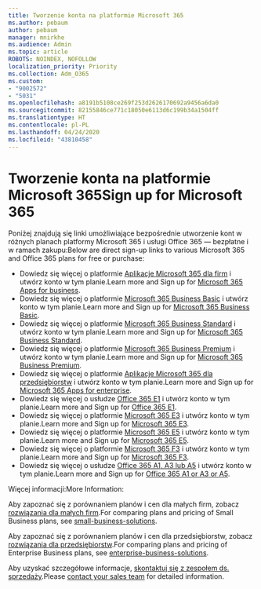 ```yaml
---
title: Tworzenie konta na platformie Microsoft 365
ms.author: pebaum
author: pebaum
manager: mnirkhe
ms.audience: Admin
ms.topic: article
ROBOTS: NOINDEX, NOFOLLOW
localization_priority: Priority
ms.collection: Adm_O365
ms.custom:
- "9002572"
- "5031"
ms.openlocfilehash: a8191b5108ce269f253d2626170692a9456a6da0
ms.sourcegitcommit: 82155846ce771c18050e6113d6c199b34a1504ff
ms.translationtype: HT
ms.contentlocale: pl-PL
ms.lasthandoff: 04/24/2020
ms.locfileid: "43810458"
---
```

# <a name="sign-up-for-microsoft-365"></a><span data-ttu-id="8905f-102">Tworzenie konta na platformie Microsoft 365</span><span class="sxs-lookup"><span data-stu-id="8905f-102">Sign up for Microsoft 365</span></span>

<span data-ttu-id="8905f-103">Poniżej znajdują się linki umożliwiające bezpośrednie utworzenie kont w różnych planach platformy Microsoft 365 i usługi Office 365 — bezpłatne i w ramach zakupu:</span><span class="sxs-lookup"><span data-stu-id="8905f-103">Below are direct sign-up links to various Microsoft 365 and Office 365 plans for free or purchase:</span></span>

- <span data-ttu-id="8905f-104">Dowiedz się więcej o platformie [Aplikacje Microsoft 365 dla firm](https://products.office.com/business/office-365-business?activetab=pivot%3aoverviewtab) i utwórz konto w tym planie.</span><span class="sxs-lookup"><span data-stu-id="8905f-104">Learn more and Sign up for [Microsoft 365 Apps for business](https://products.office.com/business/office-365-business?activetab=pivot%3aoverviewtab).</span></span>
- <span data-ttu-id="8905f-105">Dowiedz się więcej o platformie [Microsoft 365 Business Basic](https://products.office.com/business/office-365-business-essentials?activetab=pivot%3aoverviewtab) i utwórz konto w tym planie.</span><span class="sxs-lookup"><span data-stu-id="8905f-105">Learn more and Sign up for [Microsoft 365 Business Basic](https://products.office.com/business/office-365-business-essentials?activetab=pivot%3aoverviewtab).</span></span>
- <span data-ttu-id="8905f-106">Dowiedz się więcej o platformie [Microsoft 365 Business Standard](https://products.office.com/business/office-365-business-premium?activetab=pivot%3aoverviewtab) i utwórz konto w tym planie.</span><span class="sxs-lookup"><span data-stu-id="8905f-106">Learn more and Sign up for [Microsoft 365 Business Standard](https://products.office.com/business/office-365-business-premium?activetab=pivot%3aoverviewtab).</span></span>
- <span data-ttu-id="8905f-107">Dowiedz się więcej o platformie [Microsoft 365 Business Premium](https://www.microsoft.com/microsoft-365/business/microsoft-365-business?activetab=pivot%3aoverviewtab) i utwórz konto w tym planie.</span><span class="sxs-lookup"><span data-stu-id="8905f-107">Learn more and Sign up for [Microsoft 365 Business Premium](https://www.microsoft.com/microsoft-365/business/microsoft-365-business?activetab=pivot%3aoverviewtab).</span></span>
- <span data-ttu-id="8905f-108">Dowiedz się więcej o platformie [Aplikacje Microsoft 365 dla przedsiębiorstw](https://products.office.com/business/office-365-proplus-product?activetab=pivot%3aoverviewtab) i utwórz konto w tym planie.</span><span class="sxs-lookup"><span data-stu-id="8905f-108">Learn more and Sign up for [Microsoft 365 Apps for enterprise](https://products.office.com/business/office-365-proplus-product?activetab=pivot%3aoverviewtab).</span></span>
- <span data-ttu-id="8905f-109">Dowiedz się więcej o usłudze [Office 365 E1](https://www.microsoft.com/microsoft-365/business/office-365-enterprise-e1-business-software?activetab=pivot:overviewtab) i utwórz konto w tym planie.</span><span class="sxs-lookup"><span data-stu-id="8905f-109">Learn more and Sign up for [Office 365 E1](https://www.microsoft.com/microsoft-365/business/office-365-enterprise-e1-business-software?activetab=pivot:overviewtab).</span></span>
- <span data-ttu-id="8905f-110">Dowiedz się więcej o platformie [Microsoft 365 E3](https://www.microsoft.com/microsoft-365/enterprise-e3-business-software) i utwórz konto w tym planie.</span><span class="sxs-lookup"><span data-stu-id="8905f-110">Learn more and Sign up for [Microsoft 365 E3](https://www.microsoft.com/microsoft-365/enterprise-e3-business-software).</span></span>
- <span data-ttu-id="8905f-111">Dowiedz się więcej o platformie [Microsoft 365 E5](https://www.microsoft.com/microsoft-365/enterprise-e5-business-software?activetab=pivot%3aoverviewtab) i utwórz konto w tym planie.</span><span class="sxs-lookup"><span data-stu-id="8905f-111">Learn more and Sign up for [Microsoft 365 E5](https://www.microsoft.com/microsoft-365/enterprise-e5-business-software?activetab=pivot%3aoverviewtab).</span></span>
- <span data-ttu-id="8905f-112">Dowiedz się więcej o platformie [Microsoft 365 F3](https://www.microsoft.com/microsoft-365/microsoft-365-enterprise-f3?activetab=pivot%3aoverviewtab) i utwórz konto w tym planie.</span><span class="sxs-lookup"><span data-stu-id="8905f-112">Learn more and Sign up for [Microsoft 365 F3](https://www.microsoft.com/microsoft-365/microsoft-365-enterprise-f3?activetab=pivot%3aoverviewtab).</span></span>
- <span data-ttu-id="8905f-113">Dowiedz się więcej o usłudze [Office 365 A1, A3 lub A5](https://www.microsoft.com/microsoft-365/academic/compare-office-365-education-plans?activetab=tab:primaryr1) i utwórz konto w tym planie.</span><span class="sxs-lookup"><span data-stu-id="8905f-113">Learn more and Sign up for [Office 365 A1 or A3 or A5](https://www.microsoft.com/microsoft-365/academic/compare-office-365-education-plans?activetab=tab:primaryr1).</span></span>

<span data-ttu-id="8905f-114">Więcej informacji:</span><span class="sxs-lookup"><span data-stu-id="8905f-114">More Information:</span></span>

<span data-ttu-id="8905f-115">Aby zapoznać się z porównaniem planów i cen dla małych firm, zobacz [rozwiązania dla małych firm](https://products.office.com/business/small-business-solutions#office-ContentAreaHeadingTemplate-1cuvapm).</span><span class="sxs-lookup"><span data-stu-id="8905f-115">For comparing plans and pricing of Small Business plans, see [small-business-solutions](https://products.office.com/business/small-business-solutions#office-ContentAreaHeadingTemplate-1cuvapm).</span></span>

<span data-ttu-id="8905f-116">Aby zapoznać się z porównaniem planów i cen dla przedsiębiorstw, zobacz [rozwiązania dla przedsiębiorstw](https://www.microsoft.com/microsoft-365/business/compare-more-office-365-for-business-plans).</span><span class="sxs-lookup"><span data-stu-id="8905f-116">For comparing plans and pricing of Enterprise Business plans, see [enterprise-business-solutions](https://www.microsoft.com/microsoft-365/business/compare-more-office-365-for-business-plans).</span></span>

<span data-ttu-id="8905f-117">Aby uzyskać szczegółowe informacje, [skontaktuj się z zespołem ds. sprzedaży](https://go.microsoft.com/fwlink/?linkid=2127718).</span><span class="sxs-lookup"><span data-stu-id="8905f-117">Please [contact your sales team](https://go.microsoft.com/fwlink/?linkid=2127718) for detailed information.</span></span>
